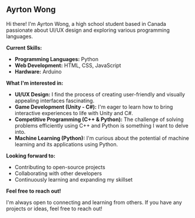## Ayrton Wong

Hi there!  I'm Ayrton Wong, a high school student based in Canada passionate about UI/UX design and exploring various programming languages.

**Current Skills:**

* **Programming Languages:** Python
* **Web Development:** HTML, CSS, JavaScript
* **Hardware:** Arduino

**What I'm interested in:**

* **UI/UX Design:** I find the process of creating user-friendly and visually appealing interfaces fascinating.
* **Game Development (Unity - C#):** I'm eager to learn how to bring interactive experiences to life with Unity and C#.
* **Competitive Programming (C++ & Python):** The challenge of solving problems efficiently using C++ and Python is something I want to delve into.
* **Machine Learning (Python):** I'm curious about the potential of machine learning and its applications using Python.

**Looking forward to:**

* Contributing to open-source projects
* Collaborating with other developers
* Continuously learning and expanding my skillset

**Feel free to reach out!**

I'm always open to connecting and learning from others. If you have any projects or ideas, feel free to reach out! 

<!--
**AyrtonW321/AyrtonW321** is a ✨ _special_ ✨ repository because its `README.md` (this file) appears on your GitHub profile.

Here are some ideas to get you started:

- 🔭 I’m currently working on ...
- 🌱 I’m currently learning ...
- 👯 I’m looking to collaborate on ...
- 🤔 I’m looking for help with ...
- 💬 Ask me about ...
- 📫 How to reach me: ...
- 😄 Pronouns: ...
- ⚡ Fun fact: ...
-->

